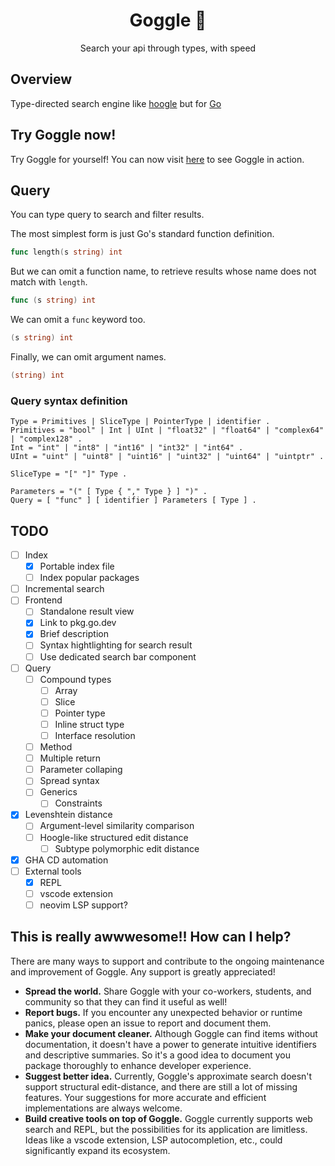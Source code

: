 <h1 align="center">Goggle 🥽</h1>
<p align="center">Search your api through types, with speed </p>

## Overview

Type-directed search engine like [hoogle](https://github.com/ndmitchell/hoogle) but for [Go](https://go.dev/)

## Try Goggle now!

Try Goggle for yourself! You can now visit [here](https://abiriadev.github.io/goggle/) to see Goggle in action.

## Query

You can type query to search and filter results.

The most simplest form is just Go's standard function definition.

```go
func length(s string) int
```

But we can omit a function name, to retrieve results whose name does not match with `length`.

```go
func (s string) int
```

We can omit a `func` keyword too.

```go
(s string) int
```

Finally, we can omit argument names.

```go
(string) int
```

### Query syntax definition

```ebnf
Type = Primitives | SliceType | PointerType | identifier .
Primitives = "bool" | Int | UInt | "float32" | "float64" | "complex64" | "complex128" .
Int = "int" | "int8" | "int16" | "int32" | "int64" .
UInt = "uint" | "uint8" | "uint16" | "uint32" | "uint64" | "uintptr" .

SliceType = "[" "]" Type .

Parameters = "(" [ Type { "," Type } ] ")" .
Query = [ "func" ] [ identifier ] Parameters [ Type ] .
```

## TODO

-   [ ] Index
    -   [x] Portable index file
    -   [ ] Index popular packages
-   [ ] Incremental search
-   [ ] Frontend
    -   [ ] Standalone result view
    -   [x] Link to pkg.go.dev
    -   [x] Brief description
    -   [ ] Syntax hightlighting for search result
    -   [ ] Use dedicated search bar component
-   [ ] Query
    -   [ ] Compound types
        -   [ ] Array
        -   [ ] Slice
        -   [ ] Pointer type
        -   [ ] Inline struct type
        -   [ ] Interface resolution
    -   [ ] Method
    -   [ ] Multiple return
    -   [ ] Parameter collaping
    -   [ ] Spread syntax
    -   [ ] Generics
        -   [ ] Constraints
-   [x] Levenshtein distance
    -   [ ] Argument-level similarity comparison
    -   [ ] Hoogle-like structured edit distance
        -   [ ] Subtype polymorphic edit distance
-   [x] GHA CD automation
-   [ ] External tools
    -   [x] REPL
    -   [ ] vscode extension
    -   [ ] neovim LSP support?

## This is really awwwesome!! How can I help?

There are many ways to support and contribute to the ongoing maintenance and improvement of Goggle. Any support is greatly appreciated!

-   **Spread the world.** Share Goggle with your co-workers, students, and community so that they can find it useful as well!
-   **Report bugs.** If you encounter any unexpected behavior or runtime panics, please open an issue to report and document them.
-   **Make your document cleaner.** Although Goggle can find items without documentation, it doesn't have a power to generate intuitive identifiers and descriptive summaries. So it's a good idea to document you package thoroughly to enhance developer experience.
-   **Suggest better idea.** Currently, Goggle's approximate search doesn't support structural edit-distance, and there are still a lot of missing features. Your suggestions for more accurate and efficient implementations are always welcome.
-   **Build creative tools on top of Goggle.** Goggle currently supports web search and REPL, but the possibilities for its application are limitless. Ideas like a vscode extension, LSP autocompletion, etc., could significantly expand its ecosystem.
